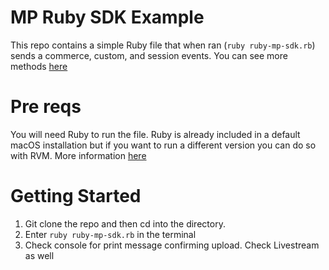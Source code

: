 # MP Ruby SDK Example
This repo contains a simple Ruby file that when ran (```ruby ruby-mp-sdk.rb```) sends a commerce, custom, and session events. You can see more methods [here](https://docs.mparticle.com/developers/server/ruby/)

# Pre reqs
 
 You will need Ruby to run the file. Ruby is already included in a default macOS installation but if you want to run a different version you can do so with RVM. More information [here](https://www.phusionpassenger.com/library/walkthroughs/deploy/ruby/ownserver/nginx/oss/install_language_runtime.html)

# Getting Started 

1. Git clone the repo and then cd into the directory. 
2. Enter ```ruby ruby-mp-sdk.rb``` in the terminal 
3. Check console for print message confirming upload. Check Livestream as well
